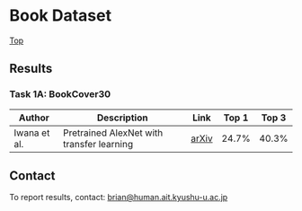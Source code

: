 # Book Dataset

[Top](/../../)

## Results

### Task 1A: BookCover30

|Author|Description|Link|Top 1|Top 3|
|---|---|---|---|---|
|Iwana et al.|Pretrained AlexNet with transfer learning|[arXiv](https://arxiv.org/abs/1610.09204)|24.7%|40.3%|


## Contact

To report results, contact: brian@human.ait.kyushu-u.ac.jp